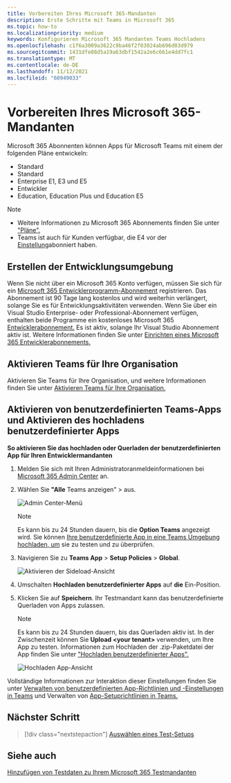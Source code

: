 ```yaml
---
title: Vorbereiten Ihres Microsoft 365-Mandanten
description: Erste Schritte mit Teams in Microsoft 365
ms.topic: how-to
ms.localizationpriority: medium
keywords: Konfigurieren Microsoft 365 Mandanten Teams Hochladens
ms.openlocfilehash: c1f6a3009a3622c9ba46f2f03024ab696d03d979
ms.sourcegitcommit: 1431dfe08d5a19a63dbf1542a2e6c661e4dd7fc1
ms.translationtype: MT
ms.contentlocale: de-DE
ms.lasthandoff: 11/12/2021
ms.locfileid: "60949033"
---
```

# <a name="prepare-your-microsoft-365-tenant"></a>Vorbereiten Ihres Microsoft 365-Mandanten

Microsoft 365 Abonnenten können Apps für Microsoft Teams mit einem der folgenden Pläne entwickeln:

* Standard
* Standard
* Enterprise E1, E3 und E5
* Entwickler
* Education, Education Plus und Education E5

> [!NOTE]
> * Weitere Informationen zu Microsoft 365 Abonnements finden Sie unter ["Pläne".](https://products.office.com/business/compare-more-office-365-for-business-plans)
> * Teams ist auch für Kunden verfügbar, die E4 vor der [Einstellung](https://support.office.com//article/important-information-for-office-365-enterprise-e4-customers-f9572348-43a2-43fa-a3d8-3b6c9c042147)abonniert haben.

## <a name="create-your-development-environment"></a>Erstellen der Entwicklungsumgebung

Wenn Sie nicht über ein Microsoft 365 Konto verfügen, müssen Sie sich für ein [Microsoft 365 Entwicklerprogramm-Abonnement](https://developer.microsoft.com/microsoft-365/dev-program) registrieren. Das Abonnement ist 90 Tage lang kostenlos und wird weiterhin verlängert, solange Sie es für Entwicklungsaktivitäten verwenden. Wenn Sie über ein Visual Studio Enterprise- oder Professional-Abonnement verfügen, enthalten beide Programme ein kostenloses Microsoft 365 [Entwicklerabonnement.](https://aka.ms/MyVisualStudioBenefits) Es ist aktiv, solange Ihr Visual Studio Abonnement aktiv ist. Weitere Informationen finden Sie unter [Einrichten eines Microsoft 365 Entwicklerabonnements.](/office/developer-program/office-365-developer-program-get-started)

## <a name="enable-teams-for-your-organization"></a>Aktivieren Teams für Ihre Organisation

Aktivieren Sie Teams für Ihre Organisation, und weitere Informationen finden Sie unter [Aktivieren Teams für Ihre Organisation.](/microsoftteams/enable-features-office-365)

## <a name="enable-custom-teams-apps-and-turn-on-custom-app-uploading"></a>Aktivieren von benutzerdefinierten Teams-Apps und Aktivieren des hochladens benutzerdefinierter Apps

**So aktivieren Sie das hochladen oder Querladen der benutzerdefinierten App für Ihren Entwicklermandanten**

1. Melden Sie sich mit Ihren Administratoranmeldeinformationen bei [Microsoft 365 Admin Center](https://admin.microsoft.com/Adminportal/Home?source=applauncher#/homepage#/) an.

2. Wählen Sie **"Alle** Teams anzeigen"  >  aus.

    ![Admin Center-Menü](~/assets/images/prepare-test-tenant/admin-center.png)

    > [!Note]
    > Es kann bis zu 24 Stunden dauern, bis die **Option Teams** angezeigt wird. Sie können [Ihre benutzerdefinierte App in eine Teams Umgebung hochladen, um](/microsoftteams/upload-custom-apps#validate) sie zu testen und zu überprüfen.

3. Navigieren Sie zu **Teams App**  >  **Setup Policies**  >  **Global**.

   ![Aktivieren der Sideload-Ansicht](~/assets/images/prepare-test-tenant/turn-on-sideload.png)

4. Umschalten **Hochladen benutzerdefinierter Apps** auf **die** Ein-Position.

5. Klicken Sie auf **Speichern**. Ihr Testmandant kann das benutzerdefinierte Querladen von Apps zulassen.

    > [!Note]
    > Es kann bis zu 24 Stunden dauern, bis das Querladen aktiv ist. In der Zwischenzeit können Sie **Upload \<your tenant>** verwenden, um Ihre App zu testen. Informationen zum Hochladen der .zip-Paketdatei der App finden Sie unter ["Hochladen benutzerdefinierter Apps".](/microsoftteams/upload-custom-apps#upload)

    ![Hochladen App-Ansicht](~/assets/images/prepare-test-tenant/upload-for-contoso.png)

Vollständige Informationen zur Interaktion dieser Einstellungen finden Sie unter [Verwalten von benutzerdefinierten App-Richtlinien und -Einstellungen in Teams](/microsoftteams/teams-custom-app-policies-and-settings) und Verwalten von [App-Setuprichtlinien in Teams.](/microsoftteams/teams-app-setup-policies)

## <a name="next-step"></a>Nächster Schritt

> [!div class="nextstepaction"] 
> [Auswählen eines Test-Setups](~/concepts/build-and-test/debug.md)

## <a name="see-also"></a>Siehe auch

[Hinzufügen von Testdaten zu Ihrem Microsoft 365 Testmandanten](~/concepts/build-and-test/test-data.md)
